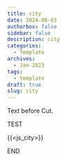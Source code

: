 ```yaml
---
title: city
date: 2024-06-03
authorbox: false
sidebar: false
description: city
categories:
  - Template
archives:
  - Jan-2023
tags:
  - template
draft: true
slug: city
---
```

Text before Cut.
<!--more-->
TEST

{{<js_city>}}

END

